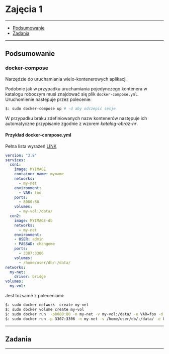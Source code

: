 # Zajęcia 1

---

- [Podsumowanie](#Podsumowanie)
- [Zadania](#Zadania)

---

## Podsumowanie

### docker-compose

Narzędzie do uruchamiania wielo-kontenerowych aplikacji.

Podobnie jak w przypadku uruchamiania pojedynczego kontenera w katalogu roboczym musi znajdować się plik `docker-compose.yml`.  Uruchomienie następuje przez polecenie:

```bash
$: sudo docker-compose up # -d aby odczepić sesje 
```

W przypadku braku zdefiniowanych nazw kontenerów następuje ich  automatyczne przypisanie zgodnie z wzorem _katalog-obraz-nr_.

#### Przykład docker-compose.yml

Pełna lista wyrażeń [LINK](https://docs.docker.com/compose/compose-file/compose-file-v3/)

```yml
version: "3.8"
services:
  con1:
    image: MYIMAGE
    container_name: myname
    networks:
      - my-net	
    environment:
      - VAR: foo
    ports:
      - 8080:80
    volumes:
      - my-vol:/data/
  con2:
    image: MYIMAGE-db
    networks:
      - my-net	
    environment:
	- USER: admin
	- PASSWD: changeme
    ports:
      - 3307:3306
    volumes:
      - /home/user/db/:/data/
networks:
  my-net:
    driver: bridge
volumes:
  my-vol: 
```

Jest tożsame z poleceniami:

```bash
$: sudo docker network  create my-net
$: sudo docker volume create my-vol
$: sudo docker run  -p8080:80 -n my-net -v my-vol:/data/ -e VAR=foo -d --name myname MYIMAGE
$: sudo docker run -p 3307:3306 -n my-net -v /home/user/db/:/data/ -e USER=admin -e PASSWD=changeme -d MYIMAGE-db
```

---

## Zadania



---
